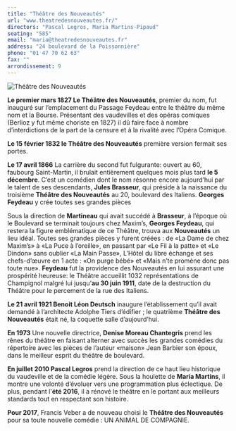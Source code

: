 ```yaml
---
title: "Théâtre des Nouveautés"
url: "www.theatredesnouveautes.fr/"
directors: "Pascal Legros, Maria Martins-Pipaud"
seating: "585"
email: "maria@theatredesnouveautes.fr"
address: "24 boulevard de la Poissonnière"
phone: "01 47 70 62 63"
fax: ""
arrondissement: 9
---
```


![Théâtre des Nouveautés](../images/9eme/theatre-des-nouveautes/theatre-des-nouveautes-1.jpg)

**Le premier mars 1827 Le Théâtre des Nouveautés**, premier du nom, fut inauguré  sur l’emplacement du Passage Feydeau entre le théâtre du même nom et la Bourse. Présentant des vaudevilles et des opéras comiques (Berlioz y fut même choriste en 1827) il dû faire face à nombre d’interdictions de la part de la censure et à la rivalité avec l’Opéra Comique.

**Le 15 février 1832 le Théâtre des Nouveautés** première version fermait ses portes.

**Le 17 avril 1866** La carrière du second fut fulgurante: ouvert au 60, faubourg Saint-Martin, il brulait entièrement quelques mois plus tard **le 5 décembre**. C’est un comédien dont le nom résonne encore aujourd’hui par le talent de ses descendants, **Jules Brasseur**, qui préside à la naissance du troisième **Théâtre des Nouveautés** au 20, boulevard des Italiens.
**Georges Feydeau** y crée toutes ses grandes pièces

Sous la direction de **Martineau** qui avait succédé à **Brasseur**, à l’époque où le Boulevard se terminait toujours chez Maxim’s, **Georges Feydeau**, qui restera la figure emblématique de ce Théâtre, trouva aux **Nouveautés** un lieu idéal. Toutes ses grandes pièces y furent créées : de «La Dame de chez Maxim’s» à «La Puce à l’oreille», en passant par «Le Fil à la patte» et «Le Dindon» sans oublier «La Main Passe», L’Hôtel du libre échange et ses chefs-d’œuvre en 1 acte : «On purge bébé» et «Mais n’te promène donc pas toute nue». **Feydeau** fut la providence des Nouveautés en lui assurant une prospérité heureuse: le Théâtre accueillit 1032 représentations de Champignol malgré lui jusqu’**au 30 juin 1911**, date de la destruction du Théâtre pour le percement de la rue des Italiens.

**Le 21 avril 1921 Benoit Léon Deutsch** inaugure l’établissement qu’il avait demandé à l’architecte Adolphe Tiers d’édifier ; le quatrième **Théâtre des Nouveautés** était né, la coquette salle d’aujourd’hui.

**En 1973** Une nouvelle directrice, **Denise Moreau Chantegris** prend les rênes du théâtre en faisant alterner avec succès les grandes comédies du répertoire avec les pièces de l’auteur «maison» Jean Barbier son époux, dans le meilleur esprit du théâtre de boulevard.

**En juillet 2010 Pascal Legros** prend la direction de ce haut lieu historique du vaudeville et de la comédie légère. 
 Sous la houlette de **Maria Martins**, il montre une volonté d’évoluer vers une programmation plus éclectique.
De plus, pendant l'**été 2016**, il a rénové le théâtre en le portant aux meilleurs standards tout en respectant son histoire.

**Pour 2017**, Francis Veber a de nouveau choisi le **Théâtre des Nouveautés** pour sa toute nouvelle comédie : UN ANIMAL DE COMPAGNIE.
